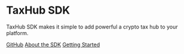<!-- <img align="right" width="220" height="200" style="margin:auto;    width: 100%;" title="logo" src="https://app.cryptotaxcalculator.io/assets/logo-B4m9IQj8.svg"> -->

# TaxHub SDK

TaxHub SDK makes it simple to add powerful a crypto tax hub to your platform.

[GitHub](https://github.com/cryptotaxcalculator/react-sdk/)
[About the SDK](README.md)
[Getting Started](GettingStarted.md)
